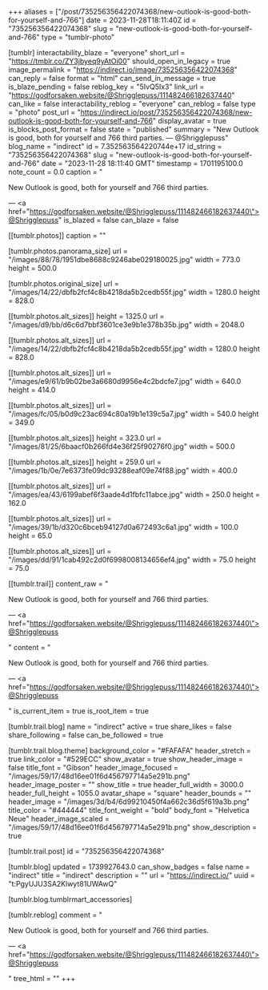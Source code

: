 +++
aliases = ["/post/735256356422074368/new-outlook-is-good-both-for-yourself-and-766"]
date = 2023-11-28T18:11:40Z
id = "735256356422074368"
slug = "new-outlook-is-good-both-for-yourself-and-766"
type = "tumblr-photo"

[tumblr]
interactability_blaze = "everyone"
short_url = "https://tmblr.co/ZY3jbyeq9yAtOi00"
should_open_in_legacy = true
image_permalink = "https://indirect.io/image/735256356422074368"
can_reply = false
format = "html"
can_send_in_message = true
is_blaze_pending = false
reblog_key = "5IvQ5Ix3"
link_url = "https://godforsaken.website/@Shrigglepuss/111482466182637440"
can_like = false
interactability_reblog = "everyone"
can_reblog = false
type = "photo"
post_url = "https://indirect.io/post/735256356422074368/new-outlook-is-good-both-for-yourself-and-766"
display_avatar = true
is_blocks_post_format = false
state = "published"
summary = "New Outlook is good, both for yourself and 766 third parties. — @Shrigglepuss"
blog_name = "indirect"
id = 7.352563564220744e+17
id_string = "735256356422074368"
slug = "new-outlook-is-good-both-for-yourself-and-766"
date = "2023-11-28 18:11:40 GMT"
timestamp = 1701195100.0
note_count = 0.0
caption = "<p>New Outlook is good, both for yourself and 766 third parties.</p> — <a href=\"https://godforsaken.website/@Shrigglepuss/111482466182637440\">@Shrigglepuss</a>"
is_blazed = false
can_blaze = false

[[tumblr.photos]]
caption = ""

[tumblr.photos.panorama_size]
url = "/images/88/78/1951dbe8688c9246abe029180025.jpg"
width = 773.0
height = 500.0

[tumblr.photos.original_size]
url = "/images/14/22/dbfb2fcf4c8b4218da5b2cedb55f.jpg"
width = 1280.0
height = 828.0

[[tumblr.photos.alt_sizes]]
height = 1325.0
url = "/images/d9/bb/d6c6d7bbf3601ce3e9b1e378b35b.jpg"
width = 2048.0

[[tumblr.photos.alt_sizes]]
url = "/images/14/22/dbfb2fcf4c8b4218da5b2cedb55f.jpg"
width = 1280.0
height = 828.0

[[tumblr.photos.alt_sizes]]
url = "/images/e9/61/b9b02be3a6680d9956e4c2bdcfe7.jpg"
width = 640.0
height = 414.0

[[tumblr.photos.alt_sizes]]
url = "/images/fc/05/b0d9c23ac694c80a19b1e139c5a7.jpg"
width = 540.0
height = 349.0

[[tumblr.photos.alt_sizes]]
height = 323.0
url = "/images/81/25/6baacf0b266fd4e36f25f90276f0.jpg"
width = 500.0

[[tumblr.photos.alt_sizes]]
height = 259.0
url = "/images/1b/0e/7e6373fe09dc93288eaf09e74f88.jpg"
width = 400.0

[[tumblr.photos.alt_sizes]]
url = "/images/ea/43/6199abef6f3aade4d1fbfc11abce.jpg"
width = 250.0
height = 162.0

[[tumblr.photos.alt_sizes]]
url = "/images/39/1b/d320c6bceb94127d0a672493c6a1.jpg"
width = 100.0
height = 65.0

[[tumblr.photos.alt_sizes]]
url = "/images/dd/91/1cab492c2d0f6998008134656ef4.jpg"
width = 75.0
height = 75.0

[[tumblr.trail]]
content_raw = "<p><p>New Outlook is good, both for yourself and 766 third parties.</p> — <a href=\"https://godforsaken.website/@Shrigglepuss/111482466182637440\">@Shrigglepuss</a></p>"
content = "<p><p>New Outlook is good, both for yourself and 766 third parties.</p> &mdash; <a href=\"https://godforsaken.website/@Shrigglepuss/111482466182637440\">@Shrigglepuss</a></p>"
is_current_item = true
is_root_item = true

[tumblr.trail.blog]
name = "indirect"
active = true
share_likes = false
share_following = false
can_be_followed = true

[tumblr.trail.blog.theme]
background_color = "#FAFAFA"
header_stretch = true
link_color = "#529ECC"
show_avatar = true
show_header_image = false
title_font = "Gibson"
header_image_focused = "/images/59/17/48d16ee01f6d456797714a5e291b.png"
header_image_poster = ""
show_title = true
header_full_width = 3000.0
header_full_height = 1055.0
avatar_shape = "square"
header_bounds = ""
header_image = "/images/3d/b4/6d99210450f4a662c36d5f619a3b.png"
title_color = "#444444"
title_font_weight = "bold"
body_font = "Helvetica Neue"
header_image_scaled = "/images/59/17/48d16ee01f6d456797714a5e291b.png"
show_description = true

[tumblr.trail.post]
id = "735256356422074368"

[tumblr.blog]
updated = 1739927643.0
can_show_badges = false
name = "indirect"
title = "indirect"
description = ""
url = "https://indirect.io/"
uuid = "t:PgyUJU3SA2Klwyt81UWAwQ"

[tumblr.blog.tumblrmart_accessories]

[tumblr.reblog]
comment = "<p><p>New Outlook is good, both for yourself and 766 third parties.</p> — <a href=\"https://godforsaken.website/@Shrigglepuss/111482466182637440\">@Shrigglepuss</a></p>"
tree_html = ""
+++
